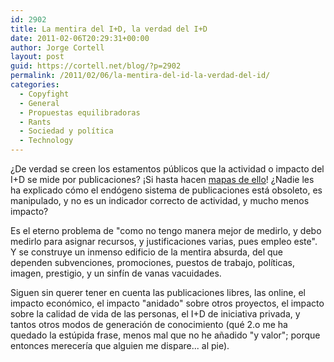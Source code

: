 ```yaml
---
id: 2902
title: La mentira del I+D, la verdad del I+D
date: 2011-02-06T20:29:31+00:00
author: Jorge Cortell
layout: post
guid: https://cortell.net/blog/?p=2902
permalink: /2011/02/06/la-mentira-del-id-la-verdad-del-id/
categories:
  - Copyfight
  - General
  - Propuestas equilibradoras
  - Rants
  - Sociedad y polí­tica
  - Technology
---
```

¿De verdad se creen los estamentos públicos que la actividad o impacto del I+D se mide por publicaciones? ¡Si hasta hacen <a title="https://mapaestadoid.fgcsic.es/" href="https://mapaestadoid.fgcsic.es/" target="_blank">mapas de ello</a>! ¿Nadie les ha explicado cómo el endógeno sistema de publicaciones está obsoleto, es manipulado, y no es un indicador correcto de actividad, y mucho menos impacto?

Es el eterno problema de "como no tengo manera mejor de medirlo, y debo medirlo para asignar recursos, y justificaciones varias, pues empleo este". Y se construye un inmenso edificio de la mentira absurda, del que dependen subvenciones, promociones, puestos de trabajo, políticas, imagen, prestigio, y un sinfín de vanas vacuidades.

Siguen sin querer tener en cuenta las publicaciones libres, las online, el impacto económico, el impacto "anidado" sobre otros proyectos, el impacto sobre la calidad de vida de las personas, el I+D de iniciativa privada, y tantos otros modos de generación de conocimiento (qué 2.o me ha quedado la estúpida frase, menos mal que no he añadido "y valor"; porque entonces merecería que alguien me dispare... al pie).